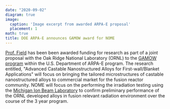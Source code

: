 ```yaml
---
date: "2020-09-02"
diagram: true
image:
  caption: 'Image excerpt from awarded ARPA-E proposal'
  placement: 1
math: true
title: DOE ARPA-E announces GAMOW award for NOME
---
```


<a href="../../authors/kg-field">Prof. Field</a> has been been awarded funding for research as part of a joint proposal with the Oak Ridge National Laboratory (ORNL) to the <a href="https://arpa-e.energy.gov/technologies/programs/gamow">GAMOW program</a> within the U.S. Department of ARPA-E program. The research entitled, "Advanced Castable Nanostructured Alloys for First-wall/Blanket Applications" will focus on bringing the tailored microstructures of castable nanostructured alloys to commercial market for the fusion reactor community. NOME will focus on the performing the irradiation testing using the <a href="https://mibl.engin.umich.edu/">Michigan Ion Beam Laboratory</a> to confirm preliminary performance of the ORNL developed alloys in fusion relevant radiation environment over the course of the 3 year program. 
